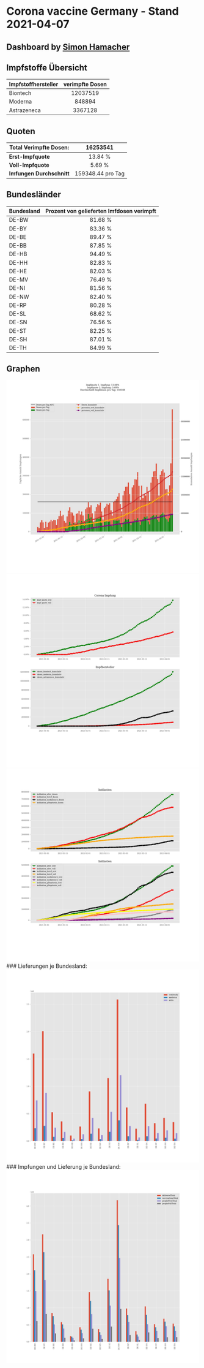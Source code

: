 # Corona vaccine Germany - Stand 2021-04-07
## Dashboard by [Simon Hamacher](https://www.shamacher.eu)
## Impfstoffe Übersicht
**Impfstoffhersteller** | **verimpfte Dosen**
-------- | :--------:
Biontech | 12037519
Moderna | 848894
Astrazeneca | 3367128


## Quoten
**Total Verimpfte Dosen:** | 16253541
-------- | :--------:
**Erst-Impfquote** | 13.84 %
**Voll-Impfquote** | 5.69 %
**Imfungen Durchschnitt** | 159348.44 pro Tag
## Bundesländer
**Bundesland** | **Prozent von gelieferten Imfdosen verimpft**
-------- | :--------:
DE-BW | 81.68 %
DE-BY | 83.36 %
DE-BE | 89.47 %
DE-BB | 87.85 %
DE-HB | 94.49 %
DE-HH | 82.83 %
DE-HE | 82.03 %
DE-MV | 76.49 %
DE-NI | 81.56 %
DE-NW | 82.40 %
DE-RP | 80.28 %
DE-SL | 68.62 %
DE-SN | 76.56 %
DE-ST | 82.25 %
DE-SH | 87.01 %
DE-TH | 84.99 %
## Graphen
<img src="Impfungen-Corona-01.jpg" alt="Impf Übersicht" title="Impf Übersicht" />
<img src="Impfungen-Corona-02.jpg" alt="Impfquote" title="optionaler Titel" />
<img src="Impfungen-Corona-03.jpg" alt="Indikation" title="Indikation" />
### Lieferungen je Bundesland:
<img src="Impfungen-Corona-04.jpg" alt="Impfungen in den Bundesländern" title="Impfungen in den Bundesländern" />
### Impfungen und Lieferung je Bundesland:
<img src="Impfungen-Corona-05.jpg" alt="Impfungen in den Bundesländern" title="Impfungen in den Bundesländern" />

